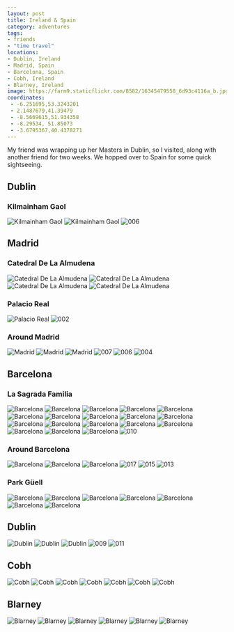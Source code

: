 ```yaml
---
layout: post
title: Ireland & Spain
category: adventures
tags:
- friends
- "time travel"
locations:
- Dublin, Ireland
- Madrid, Spain
- Barcelona, Spain
- Cobh, Ireland
- Blarney, Ireland
image: https://farm9.staticflickr.com/8582/16345479558_6d93c4116a_b.jpg
coordinates:
 - -6.251695,53.3243201
 - 2.1487679,41.39479
 - -8.5669615,51.934358
 - -8.29534, 51.85073
 - -3.6795367,40.4378271
---
```


My friend was wrapping up her Masters in Dublin, so I visited, along with another friend for two weeks. We hopped over to Spain for some quick sightseeing.

## Dublin

### Kilmainham Gaol

<div class="photos">

<img src="https://farm9.staticflickr.com/8625/15910474384_bee583dba3_b.jpg" class="img-tall" alt="Kilmainham Gaol">
<img src="https://farm8.staticflickr.com/7369/16345362078_96749ceb43_b.jpg" class="img-wide" alt="Kilmainham Gaol">
<img src="https://farm9.staticflickr.com/8581/16412157857_bfebcd9644_b.jpg" alt="006">
</div>

## Madrid

### Catedral De La Almudena

<div class="photos">
<img src="https://farm8.staticflickr.com/7300/16347163797_623da31558_b.jpg" class="img-half" alt="Catedral De La Almudena">
<img src="https://farm9.staticflickr.com/8597/16346795259_dbb76912db_b.jpg" class="img-half" alt="Catedral De La Almudena">
<img src="https://farm8.staticflickr.com/7400/16345397178_43ff237210_b.jpg" class="img-wide" alt="Catedral De La Almudena">
<img src="https://farm9.staticflickr.com/8670/16345618580_408f58dbf8_b.jpg" class="img-tall" alt="Catedral De La Almudena">
</div>

### Palacio Real

<div class="photos">
<img src="https://farm8.staticflickr.com/7309/16345395018_5f8a0f3b0b_b.jpg" alt="Palacio Real">

<img src="https://farm9.staticflickr.com/8683/16412192147_73bbf269aa_o.jpg"  alt="002">

</div>

### Around Madrid

<div class="photos">
<img src="https://farm8.staticflickr.com/7311/16345623760_1e4ece389d_b.jpg" class="img-half" alt="Madrid">
<img src="https://farm9.staticflickr.com/8666/16532033022_6a36c70544_b.jpg" class="img-half" alt="Madrid">
<img src="https://farm8.staticflickr.com/7373/16531369991_0ea7200384_b.jpg" alt="Madrid">
<img src="https://farm9.staticflickr.com/8683/16593515746_ae0def09b0_o.jpg"  alt="007">
<img src="https://farm9.staticflickr.com/8633/15999727673_167c9b0dda_o.jpg"  alt="006">
<img src="https://farm9.staticflickr.com/8683/16432297718_4250670dbd_o.jpg"  alt="004">
</div>

## Barcelona

### La Sagrada Familia

<div class="photos">
<img src="https://farm8.staticflickr.com/7447/16346838129_63ac956cfa_b.jpg" class="img-tall" alt="Barcelona">
<img src="https://farm8.staticflickr.com/7371/16507143086_e92c4af3fc_b.jpg" class="img-wide" alt="Barcelona">

<img src="https://farm8.staticflickr.com/7459/16531394991_ce3f5c5b7f_b.jpg" class="img-half" alt="Barcelona">

<img src="https://farm9.staticflickr.com/8580/16346841089_48201acd53_b.jpg" class="img-half" alt="Barcelona">

<img src="https://farm8.staticflickr.com/7357/16347209457_a74dc5fe1c_b.jpg" class="img-half" alt="Barcelona">

<img src="https://farm8.staticflickr.com/7448/16345655930_56c17655a2_b.jpg" class="img-half" alt="Barcelona">

<img src="https://farm8.staticflickr.com/7444/15912933933_61d334e932_b.jpg" class="img-half" alt="Barcelona">

<img src="https://farm8.staticflickr.com/7403/16532070542_e6d815d9d1_b.jpg" class="img-half" alt="Barcelona">

<img src="https://farm8.staticflickr.com/7393/16531405081_426d5e2aa0_b.jpg" class="img-half" alt="Barcelona">

<img src="https://farm8.staticflickr.com/7285/16347218307_4cbcbf5bec_b.jpg" class="img-half" alt="Barcelona">

<img src="https://farm9.staticflickr.com/8598/16345663790_34dc4368b3_b.jpg" class="img-tall" alt="Barcelona">
<img src="https://farm8.staticflickr.com/7321/16507120536_7ab2c43c20_b.jpg" class="img-wide" alt="Barcelona">
<img src="https://farm9.staticflickr.com/8643/16347223967_f6f3004cb0_b.jpg" class="img-tall" alt="Barcelona">
<img src="https://farm8.staticflickr.com/7349/16533153785_297e895e93_b.jpg" class="img-wide" alt="Barcelona">

<img src="https://farm8.staticflickr.com/7460/16531416611_af7b241d8b_b.jpg" class="img-half" alt="Barcelona">
<img src="https://farm9.staticflickr.com/8593/15912949593_4455f63256_b.jpg" class="img-half" alt="Barcelona">

<img src="https://farm8.staticflickr.com/7353/16532085272_97cca7deb4_b.jpg" class="img-wide" alt="Barcelona">
<img src="https://farm9.staticflickr.com/8572/16347231707_3c1b7b5a24_b.jpg" class="img-tall" alt="Barcelona">

<img src="https://farm9.staticflickr.com/8675/15999727613_803508e596_b.jpg"  alt="010">
</div>

### Around Barcelona

<div class="photos">

<img src="https://farm8.staticflickr.com/7377/16532087662_26dc8e04c1_b.jpg" class="img-half" alt="Barcelona">
<img src="https://farm8.staticflickr.com/7309/16507133236_4ac0646141_b.jpg" class="img-half" alt="Barcelona">
<img src="https://farm8.staticflickr.com/7459/16531388131_4967c55bf9_b.jpg" alt="Barcelona">

<img src="https://farm9.staticflickr.com/8572/16618841072_b51aec1bc8_o.jpg" alt="017">
<img src="https://farm9.staticflickr.com/8606/16432297548_f3d0e3beae_o.jpg"  alt="015">
<img src="https://farm9.staticflickr.com/8650/16433680369_fbd6f0f100_o.jpg" alt="013">

</div>

### Park Güell

<div class="photos">

<img src="https://farm8.staticflickr.com/7332/16533166555_2c2e5b65d8_b.jpg" class="img-half" alt="Barcelona">
<img src="https://farm8.staticflickr.com/7301/16532094322_b01c73c7b1_b.jpg" class="img-half" alt="Barcelona">
<img src="https://farm8.staticflickr.com/7285/15910574124_84ee5317a9_b.jpg" class="img-wide" alt="Barcelona">
<img src="https://farm8.staticflickr.com/7414/16347240787_65f0114a8c_b.jpg" class="img-tall" alt="Barcelona">
<img src="https://farm9.staticflickr.com/8586/16345462398_2a529a97fd_b.jpg" class="img-half" alt="Barcelona">
<img src="https://farm8.staticflickr.com/7452/16507116116_6c9aa01e96_b.jpg" class="img-half" alt="Barcelona">
<img src="https://farm9.staticflickr.com/8642/16346833399_59b2b2262c_b.jpg"  alt="Barcelona">
</div>

## Dublin

<div class="photos">

<img src="https://farm8.staticflickr.com/7315/16532117292_c4b9a9f11d_b.jpg" class="img-half" alt="Dublin">
<img src="https://farm8.staticflickr.com/7373/16345705310_89091f7d3d_b.jpg" class="img-half" alt="Dublin">
<img src="https://farm9.staticflickr.com/8582/16345479558_6d93c4116a_b.jpg"  alt="Dublin">
<img src="https://farm9.staticflickr.com/8678/16593480556_f1498f85cd_b.jpg"  alt="009">
<img src="https://farm9.staticflickr.com/8603/16432262458_81f9ce34b1_b.jpg" alt="011">
</div>


## Cobh

<div class="photos">
<img src="https://farm9.staticflickr.com/8632/16532124292_cab40a2c04_b.jpg" class="img-wide" alt="Cobh">
<img src="https://farm8.staticflickr.com/7336/16347269017_31897244af_b.jpg" class="img-tall" alt="Cobh">
<img src="https://farm8.staticflickr.com/7294/16533197745_3ffdfbdf90_b.jpg" class="img-wide" alt="Cobh">
<img src="https://farm9.staticflickr.com/8598/16345712150_026472cca5_b.jpg" class="img-tall" alt="Cobh">
<img src="https://farm8.staticflickr.com/7443/16346899739_41cdb96b67_b.jpg" class="img-half" alt="Cobh">
<img src="https://farm8.staticflickr.com/7430/16345485608_da0d48c15e_b.jpg" class="img-half" alt="Cobh">
<img src="https://farm8.staticflickr.com/7411/16345710020_c4199c1c66_b.jpg"  alt="Cobh">
</div>

## Blarney

<div class="photos">
<img src="https://farm8.staticflickr.com/7439/15910614014_912254cf16_b.jpg" class="img-half" alt="Blarney">
<img src="https://farm8.staticflickr.com/7363/15910613144_4d609f5246_b.jpg" class="img-half" alt="Blarney">
<img src="https://farm8.staticflickr.com/7447/16345722910_8c5025eeea_b.jpg" class="img-half" alt="Blarney">
<img src="https://farm8.staticflickr.com/7357/16531465121_813f530cae_b.jpg" class="img-half" alt="Blarney">
<img src="https://farm8.staticflickr.com/7299/16346908469_f7b3e5f316_b.jpg" class="img-wide" alt="Blarney">
<img src="https://farm9.staticflickr.com/8642/15912996243_c0495b9fd0_b.jpg" class="img-tall" alt="Blarney">
</div>
